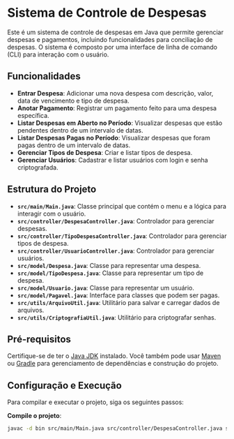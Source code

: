 # Sistema de Controle de Despesas

Este é um sistema de controle de despesas em Java que permite gerenciar despesas e pagamentos, incluindo funcionalidades para conciliação de despesas. O sistema é composto por uma interface de linha de comando (CLI) para interação com o usuário.

## Funcionalidades

- **Entrar Despesa**: Adicionar uma nova despesa com descrição, valor, data de vencimento e tipo de despesa.
- **Anotar Pagamento**: Registrar um pagamento feito para uma despesa específica.
- **Listar Despesas em Aberto no Período**: Visualizar despesas que estão pendentes dentro de um intervalo de datas.
- **Listar Despesas Pagas no Período**: Visualizar despesas que foram pagas dentro de um intervalo de datas.
- **Gerenciar Tipos de Despesa**: Criar e listar tipos de despesa.
- **Gerenciar Usuários**: Cadastrar e listar usuários com login e senha criptografada.

## Estrutura do Projeto

- **`src/main/Main.java`**: Classe principal que contém o menu e a lógica para interagir com o usuário.
- **`src/controller/DespesaController.java`**: Controlador para gerenciar despesas.
- **`src/controller/TipoDespesaController.java`**: Controlador para gerenciar tipos de despesa.
- **`src/controller/UsuarioController.java`**: Controlador para gerenciar usuários.
- **`src/model/Despesa.java`**: Classe para representar uma despesa.
- **`src/model/TipoDespesa.java`**: Classe para representar um tipo de despesa.
- **`src/model/Usuario.java`**: Classe para representar um usuário.
- **`src/model/Pagavel.java`**: Interface para classes que podem ser pagas.
- **`src/utils/ArquivoUtil.java`**: Utilitário para salvar e carregar dados de arquivos.
- **`src/utils/CriptografiaUtil.java`**: Utilitário para criptografar senhas.

## Pré-requisitos

Certifique-se de ter o [Java JDK](https://www.oracle.com/java/technologies/javase-downloads.html) instalado. Você também pode usar [Maven](https://maven.apache.org/) ou [Gradle](https://gradle.org/) para gerenciamento de dependências e construção do projeto.

## Configuração e Execução

Para compilar e executar o projeto, siga os seguintes passos:

**Compile o projeto**:

```bash
javac -d bin src/main/Main.java src/controller/DespesaController.java src/controller/TipoDespesaController.java src/controller/UsuarioController.java src/model/Despesa.java src/model/TipoDespesa.java src/model/Usuario.java src/model/Pagavel.java src/utils/ArquivoUtil.java src/utils/CriptografiaUtil.java
